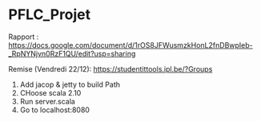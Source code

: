 # PFLC_Projet

Rapport : https://docs.google.com/document/d/1rOS8JFWusmzkHonL2fnDBwpIeb-_RpNYNjvn0RzF1QU/edit?usp=sharing

Remise (Vendredi 22/12): https://studentittools.ipl.be/?Groups

1. Add jacop & jetty to build Path
2. CHoose scala 2.10
3. Run server.scala
4. Go to localhost:8080
